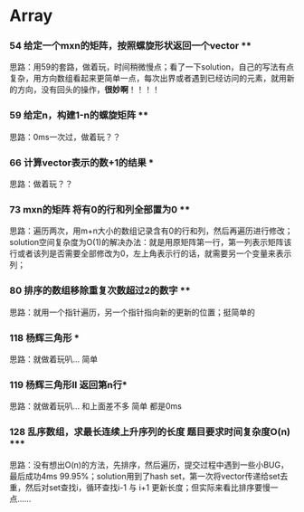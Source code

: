 # Array

### 54 给定一个mxn的矩阵，按照螺旋形状返回一个vector **
思路：用59的套路，做着玩，时间稍微慢点；看了一下solution，自己的写法有点复杂，用方向数组看起来更简单一点，每次出界或者遇到已经访问的元素，就用新的方向，没有回头的操作，**很妙啊**！！！！

### 59 给定n，构建1-n的螺旋矩阵 **
思路：0ms一次过，做着玩？？

### 66 计算vector表示的数+1的结果 *
思路：做着玩？？

### 73 mxn的矩阵 将有0的行和列全部置为0 **
思路：遍历两次，用m+n大小的数组记录含有0的行和列，然后再遍历进行修改；solution空间复杂度为O(1)的解决办法：就是用原矩阵第一行，第一列表示矩阵该行或者该列是否需要全部修改为0，左上角表示行的话，就需要另一个变量来表示列；

### 80 排序的数组移除重复次数超过2的数字 **
思路：就用一个指针遍历，另一个指针指向新的更新的位置；挺简单的

### 118 杨辉三角形 *
思路：就做着玩叭… 简单

### 119 杨辉三角形II 返回第n行*
思路：就做着玩叭… 和上面差不多 简单 都是0ms

### 128 乱序数组，求最长连续上升序列的长度 题目要求时间复杂度O(n) ***
思路：没有想出O(n)的方法，先排序，然后遍历，提交过程中遇到一些小BUG，最后成功4ms 99.95%；solution用到了hash set，第一次将vector传递给set去重，然后对set查找i，循环查找i-1 与 i+1 更新长度；但实际来看比排序要慢一点……

